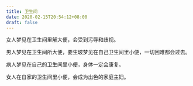 ```yaml
---
title: 卫生间
date: 2020-02-15T20:54:12+08:00
draft: false
---
```


女人梦见在卫生间里解大便，会受到污辱和歧视。

男人梦见在卫生间所大便，要生玻梦见在自己卫生间里小便，一切困难都会过去。

病人梦见在自己的卫生间里小便，身体一定会康复。

女人在自家的卫生间里小便，会成为出色的家庭主妇。

